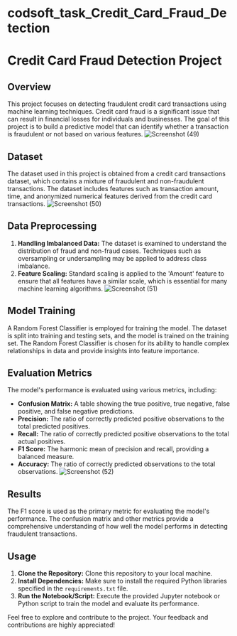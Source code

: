 # codsoft_task_Credit_Card_Fraud_Detection
# Credit Card Fraud Detection Project

## Overview
This project focuses on detecting fraudulent credit card transactions using machine learning techniques. Credit card fraud is a significant issue that can result in financial losses for individuals and businesses. The goal of this project is to build a predictive model that can identify whether a transaction is fraudulent or not based on various features.
![Screenshot (49)](https://github.com/TechZainShahzad/codsoft_task5_Credit_Card_Fraud_Detection/assets/136337895/0c29ceff-ae29-4bbb-94f2-bb58989e74f4)

## Dataset
The dataset used in this project is obtained from a credit card transactions dataset, which contains a mixture of fraudulent and non-fraudulent transactions. The dataset includes features such as transaction amount, time, and anonymized numerical features derived from the credit card transactions.
![Screenshot (50)](https://github.com/TechZainShahzad/codsoft_task5_Credit_Card_Fraud_Detection/assets/136337895/b8cf2697-4c8a-4693-9b64-1f4f856ab1bd)

## Data Preprocessing
1. **Handling Imbalanced Data:** The dataset is examined to understand the distribution of fraud and non-fraud cases. Techniques such as oversampling or undersampling may be applied to address class imbalance.
2. **Feature Scaling:** Standard scaling is applied to the 'Amount' feature to ensure that all features have a similar scale, which is essential for many machine learning algorithms.
![Screenshot (51)](https://github.com/TechZainShahzad/codsoft_task5_Credit_Card_Fraud_Detection/assets/136337895/e6342e10-4565-424a-a469-2591cc76ce67)

## Model Training
A Random Forest Classifier is employed for training the model. The dataset is split into training and testing sets, and the model is trained on the training set. The Random Forest Classifier is chosen for its ability to handle complex relationships in data and provide insights into feature importance.

## Evaluation Metrics
The model's performance is evaluated using various metrics, including:
- **Confusion Matrix:** A table showing the true positive, true negative, false positive, and false negative predictions.
- **Precision:** The ratio of correctly predicted positive observations to the total predicted positives.
- **Recall:** The ratio of correctly predicted positive observations to the total actual positives.
- **F1 Score:** The harmonic mean of precision and recall, providing a balanced measure.
- **Accuracy:** The ratio of correctly predicted observations to the total observations.
![Screenshot (52)](https://github.com/TechZainShahzad/codsoft_task5_Credit_Card_Fraud_Detection/assets/136337895/9652f46e-ea72-4552-9acf-d38b84503272)

## Results
The F1 score is used as the primary metric for evaluating the model's performance. The confusion matrix and other metrics provide a comprehensive understanding of how well the model performs in detecting fraudulent transactions.

## Usage
1. **Clone the Repository:** Clone this repository to your local machine.
2. **Install Dependencies:** Make sure to install the required Python libraries specified in the `requirements.txt` file.
3. **Run the Notebook/Script:** Execute the provided Jupyter notebook or Python script to train the model and evaluate its performance.

Feel free to explore and contribute to the project. Your feedback and contributions are highly appreciated!

